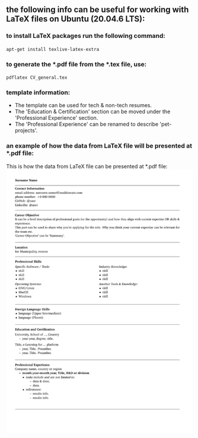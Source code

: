 ## the following info can be useful for working with LaTeX files on Ubuntu (20.04.6 LTS):

### to install LaTeX packages run the following command:
<code>apt-get install texlive-latex-extra</code>


### to generate the \*.pdf file from the \*.tex file, use:
<code>pdflatex CV_general.tex</code>

### template information:

* The template can be used for tech & non-tech resumes.
* The 'Education & Certification' section can be moved under the 'Professional Experience' section.
* The 'Professional Experience' can be renamed to describe 'pet-projects'.

### an example of how the data from LaTeX file will be presented at \*.pdf file:

This is how the data from LaTeX file can be presented at \*.pdf file: 
<img src="CV_general.pdf">

